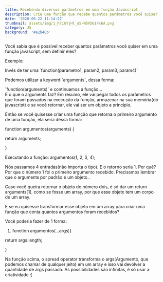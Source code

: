 ```yaml
---
title: Recebendo diversos parâmetros em uma função Javascript
description: Crie uma função que recebe quantos parâmetros você quiser!
date: '2020-06-22 11:14:22'
thumbnail: assets/img/1_h71GYjHl_uS-W5V5G1Fx6A.png
category: JS
background: '#e2b40b'
---
```

Você sabia que é possível receber quantos parâmetros você quiser em uma função javascript, sem definir eles?

Exemplo:

Invés de ter uma \`function(parametro1, param2, param3, param4)\`

Podemos utilizar a keyword \`arguments\`, dessa forma:

\`function(arguments)\` e continuamos a função…\
E o que o arguments faz? Em resumo, ele vai pegar todos os parâmetros que foram passados na execução da função, armazenar na sua memória(do javascript) e se você retornar, ele vai ser um objeto a princípio.

Então se você quisesse criar uma função que retorna o primeiro argumento de uma função, ela seria dessa forma:

function argumentos(arguments) {

return arguments;

}

Executando a função: argumentos(1, 2, 3, 4);

Nós passamos 4 entradas(não importa o tipo). E o retorno seria 1. Por quê? Por que o número 1 foi o primeiro argumento recebido. Precisamos lembrar que o arguments por padrão é um objeto..

Caso você queira retornar o objeto de número dois, é só dar um return arguments\[1], como se fosse um array, por que esse objeto tem um corpo de um array.

E se eu quisesse transformar esse objeto em um array para criar uma função que conta quantos argumentos foram recebidos?

Você poderia fazer de 1 forma:

1. function argumentos(...args){

return args.length;

}

Na função acima, o spread operator transforma o args(Argumento, que podemos chamar de qualquer jeito) em um array e isso vai devolver a quantidade de args passada. As possibilidades são infinitas, é só usar a criatividade :)
